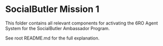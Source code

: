 # SocialButler Mission 1

This folder contains all relevant components for activating the 6RO Agent System for the SocialButler Ambassador Program.

See root README.md for the full explanation.
